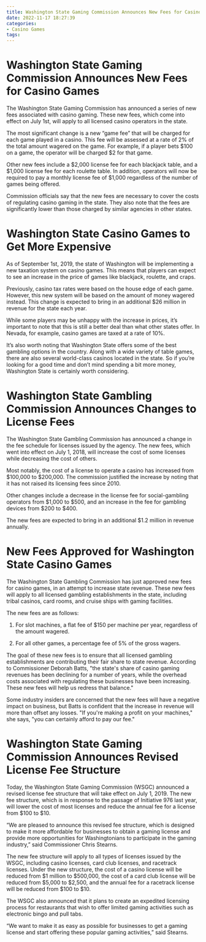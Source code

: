 ```yaml
---
title: Washington State Gaming Commission Announces New Fees for Casino Games
date: 2022-11-17 18:27:39
categories:
- Casino Games
tags:
---
```



#  Washington State Gaming Commission Announces New Fees for Casino Games

The Washington State Gaming Commission has announced a series of new fees associated with casino gaming. These new fees, which come into effect on July 1st, will apply to all licensed casino operators in the state.

The most significant change is a new “game fee” that will be charged for each game played in a casino. This fee will be assessed at a rate of 2% of the total amount wagered on the game. For example, if a player bets $100 on a game, the operator will be charged $2 for that game.

Other new fees include a $2,000 license fee for each blackjack table, and a $1,000 license fee for each roulette table. In addition, operators will now be required to pay a monthly license fee of $1,000 regardless of the number of games being offered.

Commission officials say that the new fees are necessary to cover the costs of regulating casino gaming in the state. They also note that the fees are significantly lower than those charged by similar agencies in other states.

#  Washington State Casino Games to Get More Expensive

As of September 1st, 2019, the state of Washington will be implementing a new taxation system on casino games. This means that players can expect to see an increase in the price of games like blackjack, roulette, and craps.

Previously, casino tax rates were based on the house edge of each game. However, this new system will be based on the amount of money wagered instead. This change is expected to bring in an additional $26 million in revenue for the state each year.

While some players may be unhappy with the increase in prices, it’s important to note that this is still a better deal than what other states offer. In Nevada, for example, casino games are taxed at a rate of 10%.

It’s also worth noting that Washington State offers some of the best gambling options in the country. Along with a wide variety of table games, there are also several world-class casinos located in the state. So if you’re looking for a good time and don’t mind spending a bit more money, Washington State is certainly worth considering.

#  Washington State Gambling Commission Announces Changes to License Fees 

The Washington State Gambling Commission has announced a change in the fee schedule for licenses issued by the agency. The new fees, which went into effect on July 1, 2018, will increase the cost of some licenses while decreasing the cost of others.

Most notably, the cost of a license to operate a casino has increased from $100,000 to $200,000. The commission justified the increase by noting that it has not raised its licensing fees since 2010.

Other changes include a decrease in the license fee for social-gambling operators from $1,000 to $500, and an increase in the fee for gambling devices from $200 to $400.

The new fees are expected to bring in an additional $1.2 million in revenue annually.

#  New Fees Approved for Washington State Casino Games 

The Washington State Gambling Commission has just approved new fees for casino games, in an attempt to increase state revenue. These new fees will apply to all licensed gambling establishments in the state, including tribal casinos, card rooms, and cruise ships with gaming facilities.

The new fees are as follows:

1. For slot machines, a flat fee of $150 per machine per year, regardless of the amount wagered.

2. For all other games, a percentage fee of 5% of the gross wagers.

The goal of these new fees is to ensure that all licensed gambling establishments are contributing their fair share to state revenue. According to Commissioner Deborah Batts, "the state's share of casino gaming revenues has been declining for a number of years, while the overhead costs associated with regulating these businesses have been increasing. These new fees will help us redress that balance."

Some industry insiders are concerned that the new fees will have a negative impact on business, but Batts is confident that the increase in revenue will more than offset any losses. "If you're making a profit on your machines," she says, "you can certainly afford to pay our fee."

#  Washington State Gaming Commission Announces Revised License Fee Structure

Today, the Washington State Gaming Commission (WSGC) announced a revised license fee structure that will take effect on July 1, 2019. The new fee structure, which is in response to the passage of Initiative 976 last year, will lower the cost of most licenses and reduce the annual fee for a license from $100 to $10.

“We are pleased to announce this revised fee structure, which is designed to make it more affordable for businesses to obtain a gaming license and provide more opportunities for Washingtonians to participate in the gaming industry,” said Commissioner Chris Stearns.

The new fee structure will apply to all types of licenses issued by the WSGC, including casino licenses, card club licenses, and racetrack licenses. Under the new structure, the cost of a casino license will be reduced from $1 million to $500,000, the cost of a card club license will be reduced from $5,000 to $2,500, and the annual fee for a racetrack license will be reduced from $100 to $10.

The WSGC also announced that it plans to create an expedited licensing process for restaurants that wish to offer limited gaming activities such as electronic bingo and pull tabs.

“We want to make it as easy as possible for businesses to get a gaming license and start offering these popular gaming activities,” said Stearns.